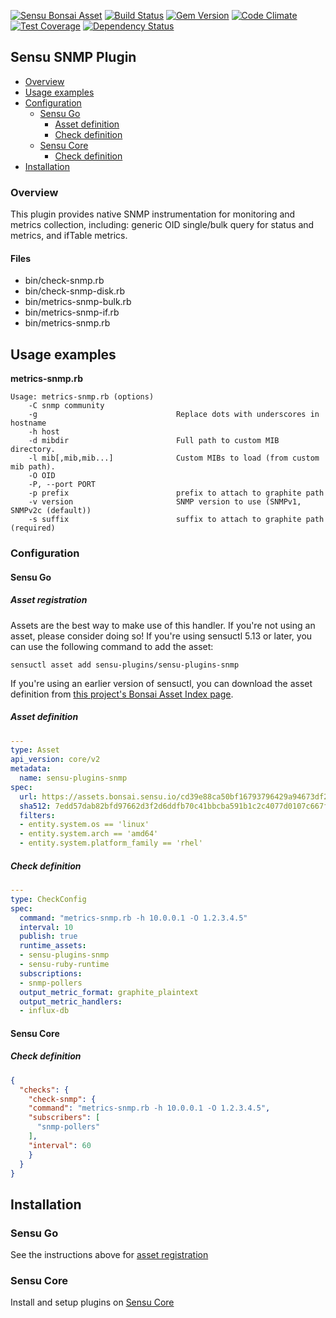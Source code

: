 [![Sensu Bonsai Asset](https://img.shields.io/badge/Bonsai-Download%20Me-brightgreen.svg?colorB=89C967&logo=sensu)](https://bonsai.sensu.io/assets/sensu-plugins/sensu-plugins-snmp)
[![Build Status](https://travis-ci.org/sensu-plugins/sensu-plugins-snmp.svg?branch=master)](https://travis-ci.org/sensu-plugins/sensu-plugins-snmp)
[![Gem Version](https://badge.fury.io/rb/sensu-plugins-snmp.svg)](http://badge.fury.io/rb/sensu-plugins-snmp)
[![Code Climate](https://codeclimate.com/github/sensu-plugins/sensu-plugins-snmp/badges/gpa.svg)](https://codeclimate.com/github/sensu-plugins/sensu-plugins-snmp)
[![Test Coverage](https://codeclimate.com/github/sensu-plugins/sensu-plugins-snmp/badges/coverage.svg)](https://codeclimate.com/github/sensu-plugins/sensu-plugins-snmp)
[![Dependency Status](https://gemnasium.com/sensu-plugins/sensu-plugins-snmp.svg)](https://gemnasium.com/sensu-plugins/sensu-plugins-snmp)

## Sensu SNMP Plugin

- [Overview](#overview)
- [Usage examples](#usage-examples)
- [Configuration](#configuration)
  - [Sensu Go](#sensu-go)
    - [Asset definition](#asset-definition)
    - [Check definition](#check-definition)
  - [Sensu Core](#sensu-core)
    - [Check definition](#check-definition)
- [Installation](#installation)

### Overview

This plugin provides native SNMP instrumentation for monitoring and metrics collection, including: generic OID single/bulk query for status and metrics, and ifTable metrics.

#### Files
 * bin/check-snmp.rb
 * bin/check-snmp-disk.rb
 * bin/metrics-snmp-bulk.rb
 * bin/metrics-snmp-if.rb
 * bin/metrics-snmp.rb

## Usage examples

**metrics-snmp.rb**
```
Usage: metrics-snmp.rb (options)
    -C snmp community
    -g                               Replace dots with underscores in hostname
    -h host
    -d mibdir                        Full path to custom MIB directory.
    -l mib[,mib,mib...]              Custom MIBs to load (from custom mib path).
    -O OID
    -P, --port PORT
    -p prefix                        prefix to attach to graphite path
    -v version                       SNMP version to use (SNMPv1, SNMPv2c (default))
    -s suffix                        suffix to attach to graphite path (required)
```

### Configuration
#### Sensu Go
##### Asset registration

Assets are the best way to make use of this handler. If you're not using an asset, please consider doing so! If you're using sensuctl 5.13 or later, you can use the following command to add the asset: 

`sensuctl asset add sensu-plugins/sensu-plugins-snmp`

If you're using an earlier version of sensuctl, you can download the asset definition from [this project's Bonsai Asset Index page](https://bonsai.sensu.io/assets/sensu-plugins/sensu-plugins-snmp).

##### Asset definition

```yaml
---
type: Asset
api_version: core/v2
metadata:
  name: sensu-plugins-snmp
spec:
  url: https://assets.bonsai.sensu.io/cd39e88ca50bf16793796429a94673df208ddb26/sensu-plugins-snmp_3.0.0-pre_centos_linux_amd64.tar.gz
  sha512: 7edd57dab82bfd97662d3f2d6ddfb70c41bbcba591b1c2c4077d0107c667fbd2c64ad2bcef51e0192e18176ade60fde403c4784ac141ba1a932cc65c8c897169
  filters:
  - entity.system.os == 'linux'
  - entity.system.arch == 'amd64'
  - entity.system.platform_family == 'rhel'
```

##### Check definition

```yaml
---
type: CheckConfig
spec:
  command: "metrics-snmp.rb -h 10.0.0.1 -O 1.2.3.4.5"
  interval: 10
  publish: true
  runtime_assets:
  - sensu-plugins-snmp
  - sensu-ruby-runtime
  subscriptions:
  - snmp-pollers
  output_metric_format: graphite_plaintext
  output_metric_handlers:
  - influx-db
```
#### Sensu Core
##### Check definition
```json
{
  "checks": {
    "check-snmp": {
    "command": "metrics-snmp.rb -h 10.0.0.1 -O 1.2.3.4.5",
    "subscribers": [
      "snmp-pollers"
    ],
    "interval": 60
    }
  }
}
```

## Installation

### Sensu Go

See the instructions above for [asset registration](#asset-registration)

### Sensu Core
Install and setup plugins on [Sensu Core](https://docs.sensu.io/sensu-core/latest/installation/installing-plugins/)
